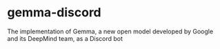 # gemma-discord
The implementation of Gemma, a new open model developed by Google and its DeepMind team, as a Discord bot
